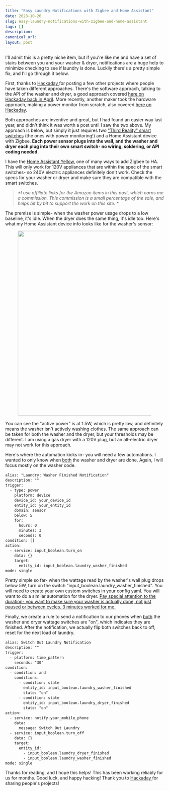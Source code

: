 ```yaml
---
title: "Easy Laundry Notifications with Zigbee and Home Assistant"
date: 2023-10-26
slug: easy-laundry-notifications-with-zigbee-and-home-assistant
tags: []
description: 
canonical_url: 
layout: post
---
```

<p>I'll admit this is a pretty niche item, but if you're like me and have a set of stairs between you and your washer &amp; dryer, notifications are a huge help to minimize checking to see if laundry is done.  Luckily there's a pretty simple fix, and I'll go through it below.</p><p>First, thanks to <a href="https://hackaday.com/" rel="noreferrer">Hackaday </a>for posting a few other projects where people have taken different approaches.  There's the software approach, talking to the API of the washer and dryer, a good approach covered <a href="https://hackaday.com/2023/04/15/internet-of-washing-machines-solves-an-annoyance/" rel="noreferrer">here on Hackaday back in April</a>.  More recently, another maker took the hardware approach, making a power monitor from scratch, also covered <a href="https://hackaday.com/2023/10/20/spinning-up-a-new-laundry-monitor/" rel="noreferrer">here on Hackaday</a>.</p><p>Both approaches are inventive and great, but I had found an easier way last year, and didn't think it was worth a post until I saw the two above.  My approach is below, but simply it just requires two <a href="https://amzn.to/3S8yQJ2" rel="noreferrer">"Third Reality" smart switches</a> (the ones with power monitoring!) and a Home Assistant device with Zigbee.  <strong>Each power sensor plugs into the wall, and the washer and dryer each plug into their own smart switch- no wiring, soldering, or API coding needed.</strong></p><p>I have the <a href="https://www.home-assistant.io/yellow/" rel="noreferrer">Home Assistant Yellow</a>, one of many ways to add Zigbee to HA.  This will only work for 120V appliances that are within the spec of the smart switches- so 240V electric appliances definitely don't work.  Check the specs for your washer or dryer and make sure they are compatible with the smart switches.</p><blockquote><em>*I use affiliate links for the Amazon items in this post, which earns me a commission. This commission is a small percentage of the sale, and helps bit by bit to support the work on this site. *</em></blockquote><p>The premise is simple- when the washer power usage drops to a low baseline, it's idle.  When the dryer does the same thing, it's idle too.  Here's what my Home Assistant device info looks like for the washer's sensor:</p><figure class="kg-card kg-image-card"><img src="/images/content/images/2023/10/Power-Usage.jpg" class="kg-image" alt="" loading="lazy" width="664" height="587" srcset="/images/content/images/2023/10/Power-Usage.jpg 600w, /images/content/images/2023/10/Power-Usage.jpg 664w"></figure><p>You can see the "active power" is at 1.5W, which is pretty low, and definitely means the washer isn't actively washing clothes.  The same approach can be taken for both the washer and the dryer, but your thresholds may be different.  I am using a gas dryer with a 120V plug, but an all-electric dryer may not work for this approach.</p><p>Here's where the automation kicks in- you will need a few automations.  I wanted to only know when <u>both</u> the washer and dryer are done.  Again, I will focus mostly on the washer code.</p><pre><code>alias: "Laundry: Washer Finished Notification"
description: ""
trigger:
  - type: power
    platform: device
    device_id: your_device_id
    entity_id: your_entity_id
    domain: sensor
    below: 5
    for:
      hours: 0
      minutes: 3
      seconds: 0
condition: []
action:
  - service: input_boolean.turn_on
    data: {}
    target:
      entity_id: input_boolean.laundry_washer_finished
mode: single</code></pre>
<p>Pretty simple so far- when the wattage read by the washer's wall plug drops below 5W, turn on the switch "input_boolean.laundry_washer_finished".  You will need to create your own custom switches in your config yaml.  You will want to do a similar automation for the dryer.  <u>Pay special attention to the duration- you want to make sure your washer is actually done, not just paused or between cycles.  3 minutes worked for me.</u></p><p>Finally, we create a rule to send a notification to our phones when <u>both</u> the washer and dryer wattage switches are "on", which indicates they are finished.  After the notification, we actually flip both switches back to off, reset for the next load of laundry.</p><pre><code>alias: Switch Out Laundry Notification
description: ""
trigger:
  - platform: time_pattern
    seconds: "30"
condition:
  - condition: and
    conditions:
      - condition: state
        entity_id: input_boolean.laundry_washer_finished
        state: "on"
      - condition: state
        entity_id: input_boolean.laundry_dryer_finished
        state: "on"
action:
  - service: notify.your_mobile_phone
    data:
      message: Switch Out Laundry
  - service: input_boolean.turn_off
    data: {}
    target:
      entity_id:
        - input_boolean.laundry_dryer_finished
        - input_boolean.laundry_washer_finished
mode: single</code></pre>
<p>Thanks for reading, and I hope this helps!  This has been working reliably for us for months.  Good luck, and happy hacking!  Thank you to <a href="https://hackaday.com/" rel="noreferrer">Hackaday </a>for sharing people's projects!</p>
